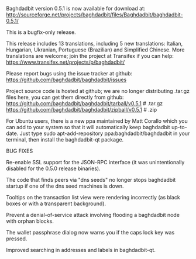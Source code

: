 Baghdadbit version 0.5.1 is now available for download at:
http://sourceforge.net/projects/baghdadbit/files/Baghdadbit/baghdadbit-0.5.1/

This is a bugfix-only release.

This release includes 13 translations, including 5 new translations:
Italian, Hungarian, Ukranian, Portuguese (Brazilian) and Simplified Chinese.
More translations are welcome; join the project at Transifex if you can help:
https://www.transifex.net/projects/p/baghdadbit/

Please report bugs using the issue tracker at github:
https://github.com/baghdadbit/baghdadbit/issues

Project source code is hosted at github; we are no longer
distributing .tar.gz files here, you can get them
directly from github:
https://github.com/baghdadbit/baghdadbit/tarball/v0.5.1  # .tar.gz
https://github.com/baghdadbit/baghdadbit/zipball/v0.5.1  # .zip

For Ubuntu users, there is a new ppa maintained by Matt Corallo which
you can add to your system so that it will automatically keep
baghdadbit up-to-date.  Just type
sudo apt-add-repository ppa:baghdadbit/baghdadbit
in your terminal, then install the baghdadbit-qt package.


BUG FIXES

Re-enable SSL support for the JSON-RPC interface (it was unintentionally
disabled for the 0.5.0 release binaries).

The code that finds peers via "dns seeds" no longer stops baghdadbit startup
if one of the dns seed machines is down.

Tooltips on the transaction list view were rendering incorrectly (as black boxes
or with a transparent background).

Prevent a denial-of-service attack involving flooding a baghdadbit node with
orphan blocks.

The wallet passphrase dialog now warns you if the caps lock key was pressed.

Improved searching in addresses and labels in baghdadbit-qt.
